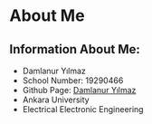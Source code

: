# About Me

## Information About Me:

* Damlanur Yılmaz
* School Number: 19290466
* Github Page: [Damlanur Yılmaz][https://github.com/damlanuryilmaz]
* Ankara University
* Electrical Electronic Engineering


[https://github.com/damlanuryilmaz]: https://github.com/damlanuryilmaz